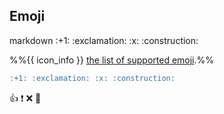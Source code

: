 ## Emoji

<div id="main-example">
<include src="codeAndOutput.md" boilerplate >
<variable name="highlightStyle">markdown</variable>
<variable name="code">
:+1: :exclamation: :x: :construction:
</variable>
</include>
</div>

<div class="indented">

%%{{ icon_info }} [the list of supported emoji](https://github.com/ikatyang/emoji-cheat-sheet/blob/master/README.md).%%
</div>

<div id="short" class="d-none">

```markdown
:+1: :exclamation: :x: :construction:
```
</div>

<div id="examples" class="d-none">

:+1: :exclamation: :x: :construction:
</div>